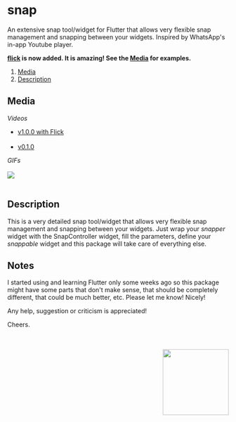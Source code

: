 # snap

An extensive snap tool/widget for Flutter that allows very flexible snap management and snapping between your widgets.
Inspired by WhatsApp's in-app Youtube player.

**[flick](https://pub.dev/packages/flick) is now added. It is amazing! See the [Media](#media) for examples.** 

1. [Media](#media) 
2. [Description](#description) 


<a name="media"></a>
## Media
*Videos*

* [v1.0.0 with Flick](https://youtu.be/vNTBsMg1NXg)
<br><br>
* [v0.1.0](https://youtu.be/anHHG3JJPrI)

*GIFs*
<br><br>
<img src="https://www.cosmossoftware.coffee/Common/Portfolio/GIFs/FlutterSnapNew.gif"/>
<br><br>


<a name="description"></a>
## Description
This is a very detailed snap tool/widget that allows very flexible snap management and snapping between your widgets. Just wrap
your *snapper* widget with the SnapController widget, fill the parameters, define your *snappable* widget and this package will 
take care of everything else.


## Notes
I started using and learning Flutter only some weeks ago so this package might have some parts that don't make sense, 
that should be completely different, that could be much better, etc. Please let me know! Nicely! 

Any help, suggestion or criticism is appreciated! 

Cheers.

<br><br>
<img align="right" src="https://www.cosmossoftware.coffee/Common/Images/CosmosSoftwareIconTransparent.png" width="150" height="150"/>
<br><br>